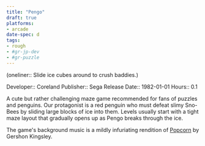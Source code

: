 ```yaml
---
title: "Pengo"
draft: true
platforms:
- arcade
date-spec: d
tags:
- rough
- #gr-jp-dev 
- #gr-puzzle 
---
```


(oneliner:: Slide ice cubes around to crush baddies.)

Developer:: Coreland
Publisher:: Sega
Release Date:: 1982-01-01
Hours:: 0.1

A cute but rather challenging maze game recommended for fans of puzzles and penguins. Our protagonist is a red penguin who must defeat slimy Sno-Bees by sliding large blocks of ice into them. Levels usually start with a tight maze layout that gradually opens up as Pengo breaks through the ice.

The game's background music is a mildly infuriating rendition of [Popcorn](https://www.youtube.com/watch?v=DBYjZTdrJlA) by Gershon Kingsley.